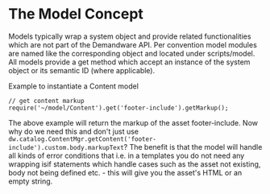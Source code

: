# The Model Concept

Models typically wrap a system object and provide related functionalities which are not part of the Demandware API. Per convention model modules are named like the corresponding object and located under scripts/model. All models provide a get method which accept an instance of the system object or its semantic ID (where applicable).

Example to instantiate a Content model
```
// get content markup
require('~/model/Content').get('footer-include').getMarkup();
```

The above example will return the markup of the asset footer-include. Now why do we need this and don't just use `dw.catalog.ContentMgr.getContent('footer-include').custom.body.markupText`? The benefit is that the model will handle all kinds of error conditions that i.e. in a templates you do not need any wrapping isif statements which handle cases such as the asset not existing, body not being defined etc. - this will give you the asset's HTML or an empty string.
